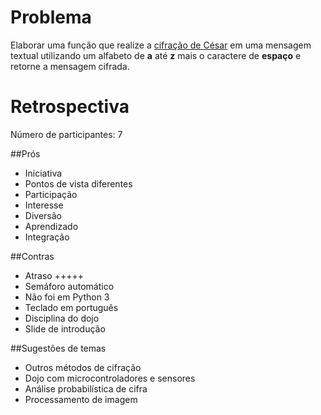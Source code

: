 # Problema

Elaborar uma função que realize a [cifração de César](http://pt.wikipedia.org/wiki/Cifra_de_C%C3%A9sar) em uma mensagem textual utilizando um alfabeto de **a** até **z** mais o caractere de **espaço** e retorne a mensagem cifrada.

# Retrospectiva

Número de participantes: 7

##Prós
* Iniciativa
* Pontos de vista diferentes
* Participação
* Interesse
* Diversão
* Aprendizado
* Integração

##Contras
* Atraso +++++
* Semáforo automático
* Não foi em Python 3
* Teclado em português
* Disciplina do dojo
* Slide de introdução

##Sugestões de temas
* Outros métodos de cifração
* Dojo com microcontroladores e sensores
* Análise probabilística de cifra
* Processamento de imagem
